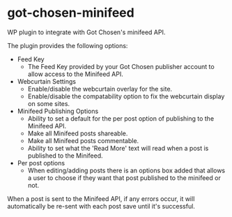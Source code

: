 got-chosen-minifeed
===================

WP plugin to integrate with Got Chosen's minifeed API.

The plugin provides the following options:

* Feed Key
  * The Feed Key provided by your Got Chosen publisher account to allow access to the Minifeed API.
* Webcurtain Settings
  * Enable/disable the webcurtain overlay for the site.
  * Enable/disable the compatability option to fix the webcurtain display on some sites.
* Minifeed Publishing Options
  * Ability to set a default for the per post option of publishing to the Minifeed API.
  * Make all Minifeed posts shareable.
  * Make all Minifeed posts commentable.
  * Ability to set what the 'Read More' text will read when a post is published to the Minifeed.
* Per post options
  * When editing/adding posts there is an options box added that allows a user to choose if they want that post published to the minifeed or not.

When a post is sent to the Minifeed API, if any errors occur, it will automatically be re-sent with each post save until it's successful.
